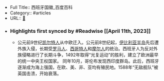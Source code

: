 - Full Title:: 西班牙国徽_百度百科
- Category:: #articles
- URL:: [🔗](https://baike.baidu.com/item/%E8%A5%BF%E7%8F%AD%E7%89%99%E5%9B%BD%E5%BE%BD/6034665)
- ### Highlights first synced by #Readwise [[April 11th, 2023]]
    - 公元前9世纪[凯尔特人](/item/%E5%87%AF%E5%B0%94%E7%89%B9%E4%BA%BA/73519?fromModule=lemma_inlink)从中欧迁入。公元前8世纪起，[伊比利亚半岛](/item/%E4%BC%8A%E6%AF%94%E5%88%A9%E4%BA%9A%E5%8D%8A%E5%B2%9B/973488?fromModule=lemma_inlink)先后遭外族入侵，长期受[罗马人](/item/%E7%BD%97%E9%A9%AC%E4%BA%BA/8559990?fromModule=lemma_inlink)、[西哥特人](/item/%E8%A5%BF%E5%93%A5%E7%89%B9%E4%BA%BA/7474116?fromModule=lemma_inlink)和[摩尔人](/item/%E6%91%A9%E5%B0%94%E4%BA%BA/3154439?fromModule=lemma_inlink)的统治。西班牙人为反对外族侵略进行了长期斗争，1492年取得“光复运动”的胜利，建立了欧洲最早的统一中央王权国家。 同年10月，哥伦布发现西印度群岛。此后，西班牙逐渐成为海上强国，在欧、美、非、亚均有殖民地。1588年“无敌舰队”被英国击溃，开始衰落。
